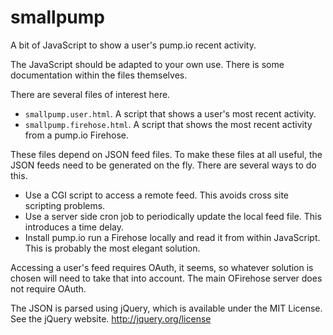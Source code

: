 smallpump
=========

A bit of JavaScript to show a user's pump.io recent activity.

The JavaScript should be adapted to your own use.  There is some documentation within the files themselves.

There are several files of interest here.
* <code>smallpump.user.html</code>.  A script that shows a user's most recent activity.
* <code>smallpump.firehose.html</code>.  A script that shows the most recent activity from a pump.io Firehose.

These files depend on JSON feed files.  To make these files at all useful, the JSON feeds need to be generated on the fly.  There are several ways to do this.
* Use a CGI script to access a remote feed.  This avoids cross site scripting problems.
* Use a server side cron job to periodically update the local feed file.  This introduces a time delay.
* Install pump.io run a Firehose locally and read it from within JavaScript.  This is probably the most elegant solution.

Accessing a user's feed requires OAuth, it seems, so whatever solution is chosen will need to take that into account.  The main OFirehose server does not require OAuth.

The JSON is parsed using jQuery, which is available under the MIT License.  See the jQuery website.  http://jquery.org/license
